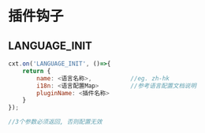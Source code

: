 # 插件钩子

## LANGUAGE_INIT

```javascript
cxt.on('LANGUAGE_INIT', ()=>{
    return {
        name: <语言名称>,           //eg. zh-hk
        i18n: <语言配置Map>         //参考语言配置文档说明
        pluginName: <插件名称>         
    }
});

//3个参数必须返回, 否则配置无效
```